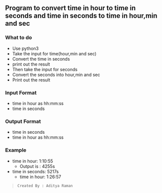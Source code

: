 ## Program to convert time in hour to time in seconds and time in seconds to time in hour,min and sec

### What to do
- Use python3
- Take the input for time(hour,min and sec)
- Convert the time in seconds
- print out the result
- Then take the input for seconds
- Convert the seconds into hour,min and sec
- Print out the result

### Input Format
- time in hour as hh:mm:ss
- time in seconds 

### Output Format
- time in seconds
- time in hour as hh:mm:ss

### Example
- time in hour: 1:10:55
  - Output is : 4255s
- time in seconds: 5217s
  - time in hour: 1:26:57

> ```
> Created By : Aditya Raman
> ```
